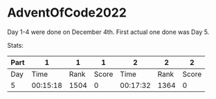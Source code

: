 # AdventOfCode2022
 
Day 1-4 were done on December 4th.
First actual one done was Day 5.

Stats:

|Part|       1|    1|  1|        2|    2|  2|
|---|-----------|--------|-------|-----------|--------|-------|
|Day|       Time|    Rank|  Score|       Time|    Rank|  Score|
|  5|   00:15:18|    1504|      0|   00:17:32|    1364|      0|

